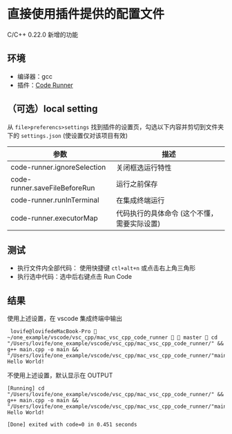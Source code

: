 # 直接使用插件提供的配置文件

C/C++ 0.22.0 新增的功能

## 环境

- 编译器：gcc
- 插件：[Code Runner](https://marketplace.visualstudio.com/items?itemName=formulahendry.code-runner)

## （可选）local setting

从 `file>preferencs>settings` 找到插件的设置页，勾选以下内容并剪切到文件夹下的 `settings.json` (使设置仅对该项目有效)

参数|描述
---|---
code-runner.ignoreSelection | 关闭框选运行特性 |
code-runner.saveFileBeforeRun | 运行之前保存
code-runner.runInTerminal | 在集成终端运行
code-runner.executorMap | 代码执行的具体命令 (这个不懂，需要实际设置)

## 测试

- 执行文件内全部代码： 使用快捷键 `ctl+alt+n` 或点击右上角三角形
- 执行选中代码：选中后右键点击 Run Code

## 结果

使用上述设置，在 vscode 集成终端中输出

```text
 lovife@lovifedeMacBook-Pro  ~/one_example/vscode/vsc_cpp/mac_vsc_cpp_code_runner   master  cd "/Users/lovife/one_example/vscode/vsc_cpp/mac_vsc_cpp_code_runner/" && g++ main.cpp -o main && "/Users/lovife/one_example/vscode/vsc_cpp/mac_vsc_cpp_code_runner/"main
Hello World!
```

不使用上述设置，默认显示在 OUTPUT

```text
[Running] cd "/Users/lovife/one_example/vscode/vsc_cpp/mac_vsc_cpp_code_runner/" && g++ main.cpp -o main && "/Users/lovife/one_example/vscode/vsc_cpp/mac_vsc_cpp_code_runner/"main
Hello World!

[Done] exited with code=0 in 0.451 seconds
```